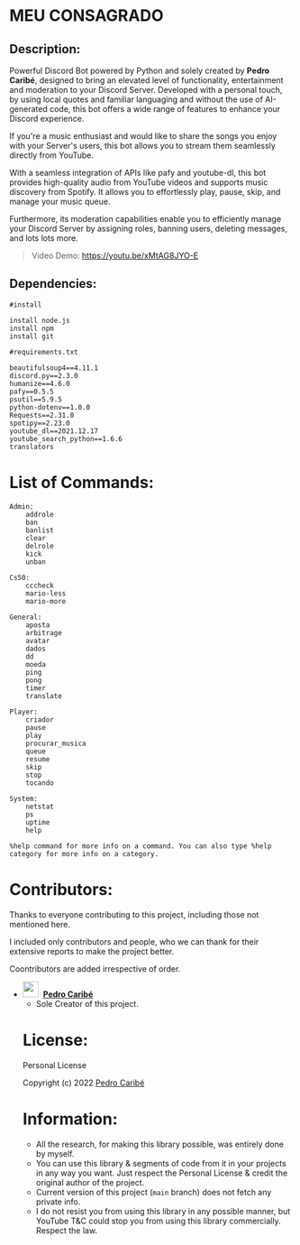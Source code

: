# MEU CONSAGRADO

## Description:

Powerful Discord Bot powered by Python and solely created by  **Pedro Caribé**, designed to bring an elevated level of functionality, entertainment and moderation to your Discord Server. Developed with a personal touch, by using local quotes and familiar languaging and without the use of AI-generated code, this bot offers a wide range of features to enhance your Discord experience.

If you're a music enthusiast and would like to share the songs you enjoy with your Server's users, this bot allows you to stream them seamlessly directly from YouTube. 

With a seamless integration of APIs like pafy and youtube-dl, this bot provides high-quality audio from YouTube videos and supports music discovery from Spotify. It allows you to effortlessly play, pause, skip, and manage your music queue.

Furthermore, its moderation capabilities enable you to efficiently manage your Discord Server by assigning roles, banning users, deleting messages, and lots lots more.

>Video Demo: https://youtu.be/xMtAG8JYO-E

## Dependencies:

```
#install

install node.js
install npm
install git

#requirements.txt

beautifulsoup4==4.11.1
discord.py==2.3.0
humanize==4.6.0
pafy==0.5.5
psutil==5.9.5
python-dotenv==1.0.0
Requests==2.31.0
spotipy==2.23.0
youtube_dl==2021.12.17
youtube_search_python==1.6.6
translators
```

# List of Commands:

```
Admin: 
	addrole
	ban
	banlist
	clear
	delrole
	kick
	unban

Cs50: 
	cccheck
	mario-less
	mario-more

General:
	aposta
	arbitrage
	avatar
	dados
	dd
	moeda
	ping
	pong
	timer
	translate

Player:
	criador
	pause
	play
	procurar_musica
	queue
	resume
	skip
	stop
	tocando

System:
	netstat
	ps
	uptime
	help

%help command for more info on a command. You can also type %help category for more info on a category.
```
# Contributors:

Thanks to everyone contributing to this project, including those not mentioned here.

I included only contributors and people, who we can thank for their extensive reports to make the project better.

Coontributors are added irrespective of order.

<ul>
  <li>
    <img src='https://avatars.githubusercontent.com/u/107968736?v=4' height='28' width='28'></img>&nbsp;&nbsp;<strong><a href='https://github.com/pedrocaribe'>Pedro Caribé</a></strong>
    <ul>
      <li>Sole Creator of this project.</li>
    </ul>
  </li>

# License:

Personal License

Copyright (c) 2022 [Pedro Caribé](https://github.com/pedrocaribe)

# Information:

- All the research, for making this library possible, was entirely done by myself.
- You can use this library & segments of code from it in your projects in any way you want. Just respect the Personal License & credit the original author of the project.
- Current version of this project (`main` branch) does not fetch any private info.
- I do not resist you from using this library in any possible manner, but YouTube T&C could stop you from using this library commercially. Respect the law.
